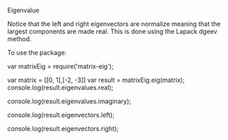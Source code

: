 Eigenvalue

Notice that the left and right eigenvectors are normalize meaning that the largest components are made real.
This is done using the Lapack dgeev method.

To use the package:

var matrixEig = require('matrix-eig');

var matrix = [[0, 1],[-2, -3]]
var result = matrixEig.eig(matrix);
console.log(result.eigenvalues.real);

console.log(result.eigenvalues.imaginary);

console.log(result.eigenvectors.left);

console.log(result.eigenvectors.right);